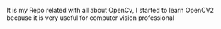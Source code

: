 It is my Repo related with all about OpenCv, I started to learn OpenCV2 because it is very useful for computer
vision professional

